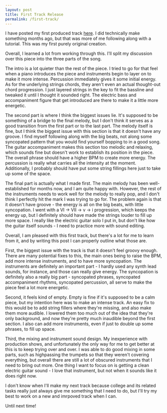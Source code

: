 ```yaml
---
layout: post
title: First Track Release
permalink: /first-track/
---
```

I have posted my first produced track <a href="https://www.youtube.com/watch?v=hDeySoLGZW0" target="_blank">here</a>. I did technically make something months ago, but that was more of me following along with a tutorial. This was my first purely original creation.

Overall, I learned a lot from working through this. I'll split my discussion over this piece into the three parts of the song.

The intro is a lot quieter than the rest of the piece. I tried to go for that feel when a piano introduces the piece and instruments begin to layer on to make it more intense. Percussion immediately gives it some initial energy. As for the underlying strings chords, they aren't even an actual thought-out chord progression. I just layered strings in the key to fit the bassline and tweaked it until I thought it sounded right. The electric bass and accompaniment figure that get introduced are there to make it a little more energetic.

The second part is where I think the biggest issues lie. It's supposed to be something of a bridge to the final melody, but I don't think it serves as a good transition from the first part or to the last part. The melody itself is fine, but I think the biggest issue with this section is that it doesn't have any groove. I find myself following along with the big beats, not along some syncopated pattern that you would find yourself bopping to in a good song. The guitar accompaniment makes this section too melodic and relaxing, which sounds fine but doesn't work to establish its position in the piece. The overall phrase should have a higher BPM to create more energy. The percussion is really what carries all the intensity at the moment. Additionally, I probably should have put some string fillings here just to take up some of the space.

The final part is actually what I made first. The main melody has been well-established for months now, and I am quite happy with. However, the rest of the instruments needs to work well for the melody to really pop, and I don't think I perfectly hit the mark I was trying to go for. The problem again is that it doesn't have groove - the energy is all on the big beats, with little syncopation. I went with a VI -> VII -> v -> i progression, which keeps the energy up, but I definitely should have made the strings louder to fill up more space. I really like the electric guitar solo I put in, but don't like how the guitar itself sounds - I need to practice more with sound editing.

Overall, I am pleased with this first track, but there's a lot for me to learn from it, and by writing this post I can properly outline what those are. 

First, the biggest issue with the track is that it doesn't feel groovy enough. There are many potential fixes to this, the main ones being to raise the BPM, add more intense instruments, and to have more syncopation. The instruments are definitely an important part - I hardly used any synth lead sounds, for instance, and those can really give energy. The syncopation is definitely also a really big part - syncopated phrases, syncopated accompaniment rhythms, syncopated percussion, all serve to make the piece feel a lot more energetic.

Second, it feels kind of empty. Empty is fine if it's supposed to be a calm piece, but my intention here was to make an intense track. An easy fix to this would be to add string fillers where they're missing, and also make them more audible. I lowered them too much out of the idea that they're only background, and now they're pretty much inaudible beyond the first section. I also can add more instruments, even if just to double up some phrases, to fill up space.

Third, the mixing and instrument sound design. My inexperience with production shows, and unfortunately the only way for me to get better at this is to keep trying over and over. I was able to do good mixing in some parts, such as highpassing the trumpets so that they weren't covering everything, but overall there are still a lot of obscured instruments that I need to bring out more. One thing I want to focus on is getting a clean electric guitar sound - I love that instrument, but not when it sounds like it does right now.

I don't know when I'll make my next track because college and its related tasks really just always give me something that I need to do, but I'll try my best to work on a new and imrpoved track when I can.

Until next time!